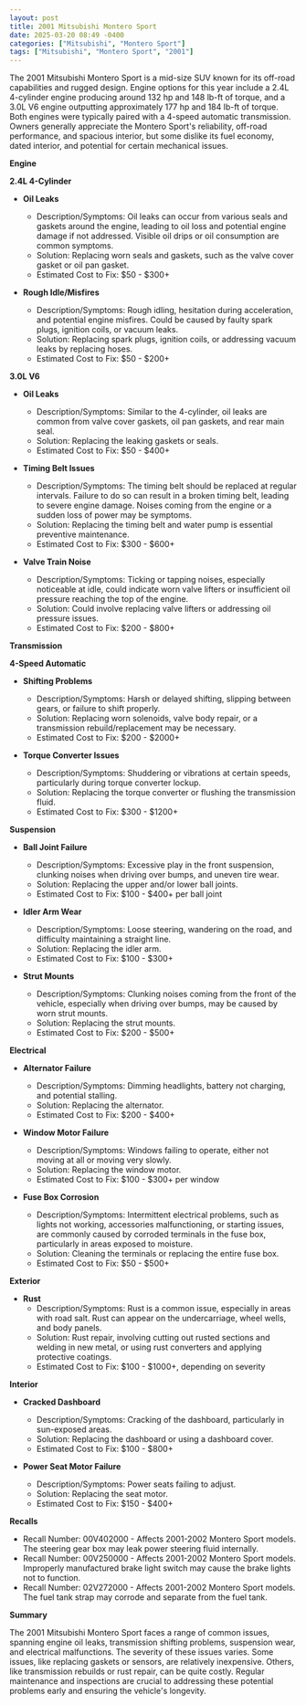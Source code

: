 ```yaml
---
layout: post
title: 2001 Mitsubishi Montero Sport
date: 2025-03-20 08:49 -0400
categories: ["Mitsubishi", "Montero Sport"]
tags: ["Mitsubishi", "Montero Sport", "2001"]
---
```

The 2001 Mitsubishi Montero Sport is a mid-size SUV known for its off-road capabilities and rugged design. Engine options for this year include a 2.4L 4-cylinder engine producing around 132 hp and 148 lb-ft of torque, and a 3.0L V6 engine outputting approximately 177 hp and 184 lb-ft of torque. Both engines were typically paired with a 4-speed automatic transmission. Owners generally appreciate the Montero Sport's reliability, off-road performance, and spacious interior, but some dislike its fuel economy, dated interior, and potential for certain mechanical issues.

**Engine**

**2.4L 4-Cylinder**

*   **Oil Leaks**
    *   Description/Symptoms: Oil leaks can occur from various seals and gaskets around the engine, leading to oil loss and potential engine damage if not addressed. Visible oil drips or oil consumption are common symptoms.
    *   Solution: Replacing worn seals and gaskets, such as the valve cover gasket or oil pan gasket.
    *   Estimated Cost to Fix: $50 - $300+

*   **Rough Idle/Misfires**
    *   Description/Symptoms: Rough idling, hesitation during acceleration, and potential engine misfires. Could be caused by faulty spark plugs, ignition coils, or vacuum leaks.
    *   Solution: Replacing spark plugs, ignition coils, or addressing vacuum leaks by replacing hoses.
    *   Estimated Cost to Fix: $50 - $200+

**3.0L V6**

*   **Oil Leaks**
    *   Description/Symptoms: Similar to the 4-cylinder, oil leaks are common from valve cover gaskets, oil pan gaskets, and rear main seal.
    *   Solution: Replacing the leaking gaskets or seals.
    *   Estimated Cost to Fix: $50 - $400+

*   **Timing Belt Issues**
    * Description/Symptoms: The timing belt should be replaced at regular intervals. Failure to do so can result in a broken timing belt, leading to severe engine damage. Noises coming from the engine or a sudden loss of power may be symptoms.
    * Solution: Replacing the timing belt and water pump is essential preventive maintenance.
    * Estimated Cost to Fix: $300 - $600+

*   **Valve Train Noise**
    *   Description/Symptoms: Ticking or tapping noises, especially noticeable at idle, could indicate worn valve lifters or insufficient oil pressure reaching the top of the engine.
    *   Solution: Could involve replacing valve lifters or addressing oil pressure issues.
    *   Estimated Cost to Fix: $200 - $800+

**Transmission**

**4-Speed Automatic**

*   **Shifting Problems**
    *   Description/Symptoms: Harsh or delayed shifting, slipping between gears, or failure to shift properly.
    *   Solution: Replacing worn solenoids, valve body repair, or a transmission rebuild/replacement may be necessary.
    *   Estimated Cost to Fix: $200 - $2000+

*   **Torque Converter Issues**
    *   Description/Symptoms: Shuddering or vibrations at certain speeds, particularly during torque converter lockup.
    *   Solution: Replacing the torque converter or flushing the transmission fluid.
    *   Estimated Cost to Fix: $300 - $1200+

**Suspension**

*   **Ball Joint Failure**
    *   Description/Symptoms: Excessive play in the front suspension, clunking noises when driving over bumps, and uneven tire wear.
    *   Solution: Replacing the upper and/or lower ball joints.
    *   Estimated Cost to Fix: $100 - $400+ per ball joint

*   **Idler Arm Wear**
    *   Description/Symptoms: Loose steering, wandering on the road, and difficulty maintaining a straight line.
    *   Solution: Replacing the idler arm.
    *   Estimated Cost to Fix: $100 - $300+

*   **Strut Mounts**
    * Description/Symptoms: Clunking noises coming from the front of the vehicle, especially when driving over bumps, may be caused by worn strut mounts.
    * Solution: Replacing the strut mounts.
    * Estimated Cost to Fix: $200 - $500+

**Electrical**

*   **Alternator Failure**
    *   Description/Symptoms: Dimming headlights, battery not charging, and potential stalling.
    *   Solution: Replacing the alternator.
    *   Estimated Cost to Fix: $200 - $400+

*   **Window Motor Failure**
    *   Description/Symptoms: Windows failing to operate, either not moving at all or moving very slowly.
    *   Solution: Replacing the window motor.
    *   Estimated Cost to Fix: $100 - $300+ per window

*   **Fuse Box Corrosion**
    *   Description/Symptoms: Intermittent electrical problems, such as lights not working, accessories malfunctioning, or starting issues, are commonly caused by corroded terminals in the fuse box, particularly in areas exposed to moisture.
    *   Solution: Cleaning the terminals or replacing the entire fuse box.
    *   Estimated Cost to Fix: $50 - $500+

**Exterior**

*   **Rust**
    *   Description/Symptoms: Rust is a common issue, especially in areas with road salt. Rust can appear on the undercarriage, wheel wells, and body panels.
    *   Solution: Rust repair, involving cutting out rusted sections and welding in new metal, or using rust converters and applying protective coatings.
    *   Estimated Cost to Fix: $100 - $1000+, depending on severity

**Interior**

*   **Cracked Dashboard**
    *   Description/Symptoms: Cracking of the dashboard, particularly in sun-exposed areas.
    *   Solution: Replacing the dashboard or using a dashboard cover.
    *   Estimated Cost to Fix: $100 - $800+

*   **Power Seat Motor Failure**
    *   Description/Symptoms: Power seats failing to adjust.
    *   Solution: Replacing the seat motor.
    *   Estimated Cost to Fix: $150 - $400+

**Recalls**

*   Recall Number: 00V402000 - Affects 2001-2002 Montero Sport models. The steering gear box may leak power steering fluid internally.
*   Recall Number: 00V250000 - Affects 2001-2002 Montero Sport models. Improperly manufactured brake light switch may cause the brake lights not to function.
*   Recall Number: 02V272000 - Affects 2001-2002 Montero Sport models. The fuel tank strap may corrode and separate from the fuel tank.

**Summary**

The 2001 Mitsubishi Montero Sport faces a range of common issues, spanning engine oil leaks, transmission shifting problems, suspension wear, and electrical malfunctions. The severity of these issues varies. Some issues, like replacing gaskets or sensors, are relatively inexpensive. Others, like transmission rebuilds or rust repair, can be quite costly. Regular maintenance and inspections are crucial to addressing these potential problems early and ensuring the vehicle's longevity.

